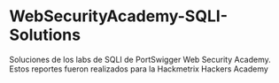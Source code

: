 # WebSecurityAcademy-SQLI-Solutions
Soluciones de los labs de SQLI de PortSwigger Web Security Academy. Estos reportes fueron realizados para la Hackmetrix Hackers Academy
